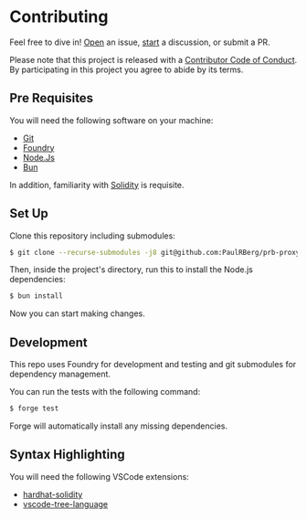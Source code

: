 # Contributing

Feel free to dive in! [Open](https://github.com/PaulRBerg/prb-proxy/issues/new) an issue,
[start](https://github.com/PaulRBerg/prb-proxy/discussions/new) a discussion, or submit a PR.

Please note that this project is released with a [Contributor Code of Conduct](docs/CODE_OF_CONDUCT.md). By participating in this project you agree to abide by its terms.

## Pre Requisites

You will need the following software on your machine:

- [Git](https://git-scm.com/downloads)
- [Foundry](https://github.com/foundry-rs/foundry)
- [Node.Js](https://nodejs.org/en/download/)
- [Bun](https://bun.sh)

In addition, familiarity with [Solidity](https://soliditylang.org/) is requisite.

## Set Up

Clone this repository including submodules:

```sh
$ git clone --recurse-submodules -j8 git@github.com:PaulRBerg/prb-proxy.git
```

Then, inside the project's directory, run this to install the Node.js dependencies:

```sh
$ bun install
```

Now you can start making changes.

## Development

This repo uses Foundry for development and testing and git submodules for dependency management.

You can run the tests with the following command:

```sh
$ forge test
```

Forge will automatically install any missing dependencies.

## Syntax Highlighting

You will need the following VSCode extensions:

- [hardhat-solidity](https://marketplace.visualstudio.com/items?itemName=NomicFoundation.hardhat-solidity)
- [vscode-tree-language](https://marketplace.visualstudio.com/items?itemName=CTC.vscode-tree-extension)
